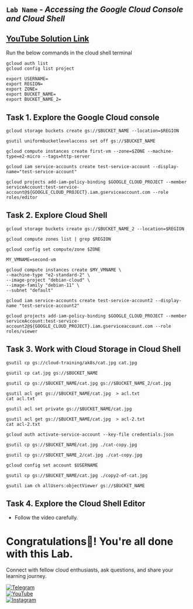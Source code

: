 ## `Lab Name` - *Accessing the Google Cloud Console and Cloud Shell*

## [YouTube Solution Link]()

Run the below commands in the cloud shell terminal

```
gcloud auth list
gcloud config list project 
```

```
export USERNAME=
export REGION=
export ZONE=
export BUCKET_NAME=
export BUCKET_NAME_2=
```

## Task 1. Explore the Google Cloud console

```
gcloud storage buckets create gs://$BUCKET_NAME --location=$REGION

gsutil uniformbucketlevelaccess set off gs://$BUCKET_NAME

gcloud compute instances create first-vm --zone=$ZONE --machine-type=e2-micro --tags=http-server

gcloud iam service-accounts create test-service-account --display-name="test-service-account"

gcloud projects add-iam-policy-binding $GOOGLE_CLOUD_PROJECT --member serviceAccount:test-service-account@${GOOGLE_CLOUD_PROJECT}.iam.gserviceaccount.com --role roles/editor
```

## Task 2. Explore Cloud Shell

```
gcloud storage buckets create gs://$BUCKET_NAME_2 --location=$REGION

gcloud compute zones list | grep $REGION

gcloud config set compute/zone $ZONE

MY_VMNAME=second-vm

gcloud compute instances create $MY_VMNAME \
--machine-type "e2-standard-2" \
--image-project "debian-cloud" \
--image-family "debian-11" \
--subnet "default"

gcloud iam service-accounts create test-service-account2 --display-name "test-service-account2"

gcloud projects add-iam-policy-binding $GOOGLE_CLOUD_PROJECT --member serviceAccount:test-service-account2@${GOOGLE_CLOUD_PROJECT}.iam.gserviceaccount.com --role roles/viewer
```

## Task 3. Work with Cloud Storage in Cloud Shell

```
gsutil cp gs://cloud-training/ak8s/cat.jpg cat.jpg

gsutil cp cat.jpg gs://$BUCKET_NAME

gsutil cp gs://$BUCKET_NAME/cat.jpg gs://$BUCKET_NAME_2/cat.jpg

gsutil acl get gs://$BUCKET_NAME/cat.jpg  > acl.txt
cat acl.txt

gsutil acl set private gs://$BUCKET_NAME/cat.jpg

gsutil acl get gs://$BUCKET_NAME/cat.jpg  > acl-2.txt
cat acl-2.txt

gcloud auth activate-service-account --key-file credentials.json

gsutil cp gs://$BUCKET_NAME/cat.jpg ./cat-copy.jpg

gsutil cp gs://$BUCKET_NAME_2/cat.jpg ./cat-copy.jpg

gcloud config set account $USERNAME

gsutil cp gs://$BUCKET_NAME/cat.jpg ./copy2-of-cat.jpg

gsutil iam ch allUsers:objectViewer gs://$BUCKET_NAME
```

## Task 4. Explore the Cloud Shell Editor

* Follow the video carefully.

# Congratulations🎉! You're all done with this Lab.

Connect with fellow cloud enthusiasts, ask questions, and share your learning journey.  

[![Telegram](https://img.shields.io/badge/Telegram_Group-2CA5E0?style=for-the-badge&logo=telegram&logoColor=white)](https://t.me/+gBcgRTlZLyM4OGI1)  
[![YouTube](https://img.shields.io/badge/Subscribe-FF0000?style=for-the-badge&logo=youtube&logoColor=white)](https://www.youtube.com/@drabhishek.5460?sub_confirmation=1)  
[![Instagram](https://img.shields.io/badge/Follow-%23E4405F?style=for-the-badge&logo=instagram&logoColor=white)](https://www.instagram.com/drabhishek.5460/) 
